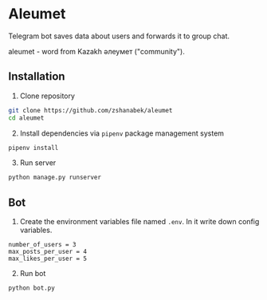 # Aleumet

Telegram bot saves data about users and forwards it to group chat.

aleumet - word from Kazakh әлеумет ("community").

## Installation

1. Clone repository

```bash
git clone https://github.com/zshanabek/aleumet
cd aleumet
```

2. Install dependencies via `pipenv` package management system

```bash
pipenv install
```

3. Run server

```bash
python manage.py runserver
```

## Bot
1. Create the environment variables file named `.env`. In it write down config variables.

```text
number_of_users = 3
max_posts_per_user = 4
max_likes_per_user = 5
```

2. Run bot

```bash
python bot.py
```

